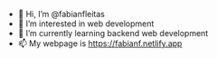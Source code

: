 - 👋 Hi, I’m @fabianfleitas
- 👀 I’m interested in web development
- 🌱 I’m currently learning backend web development
- 📫 My webpage is https://fabianf.netlify.app


